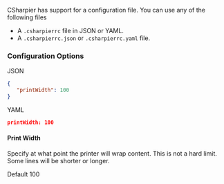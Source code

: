CSharpier has support for a configuration file. You can use any of the following files
- A ```.csharpierrc``` file in JSON or YAML.
- A ```.csharpierrc.json``` or ```.csharpierrc.yaml``` file.

### Configuration Options
JSON
```json
{
   "printWidth": 100
}
```
YAML
```json
printWidth: 100
```

#### Print Width
Specify at what point the printer will wrap content. This is not a hard limit. Some lines will be shorter or longer.

Default 100
